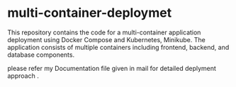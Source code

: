 # multi-container-deploymet

This repository contains the code for a multi-container application deployment using Docker Compose and Kubernetes, Minikube. The application consists of multiple containers including frontend, backend, and database components.

please refer my Documentation file  given in mail for detailed deplyment approach .
